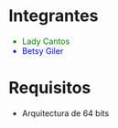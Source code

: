 <h1>Integrantes</h1>
<ul>
<li style="color: green">Lady Cantos</li>
<li style="color: blue">Betsy Giler</li>
</ul>

<h1>Requisitos</h1>
<ul>
	<li>Arquitectura de 64 bits</li>
</ul>
